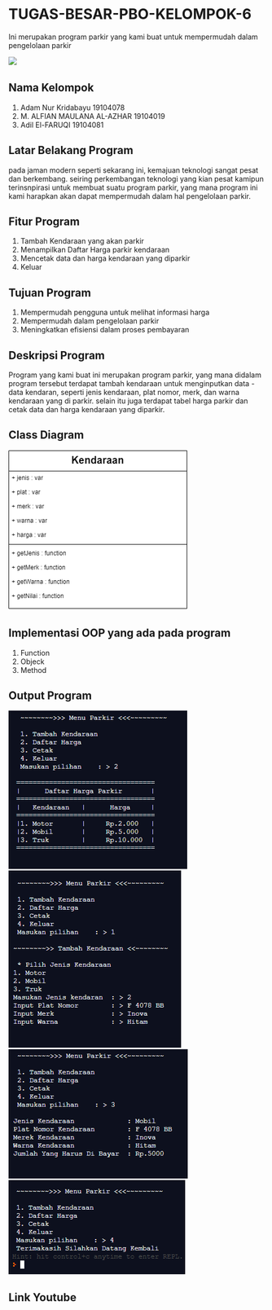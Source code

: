 # TUGAS-BESAR-PBO-KELOMPOK-6

Ini merupakan program parkir yang kami buat untuk mempermudah dalam pengelolaan parkir

<img src = "https://github.com/yakuza21/TUGAS-BESAR-PBO-KELOMPOK-6/blob/main/WhatsApp%20Image%202021-02-15%20at%2017.36.10.jpeg">

## Nama Kelompok
1. Adam Nur Kridabayu             19104078
2. M. ALFIAN MAULANA AL-AZHAR     19104019
3. Adil El-FARUQI                 19104081

## Latar Belakang Program
pada jaman modern seperti sekarang ini, kemajuan teknologi sangat pesat dan berkembang. seiring perkembangan 
teknologi yang kian pesat kamipun terinsnpirasi untuk membuat suatu program parkir, yang mana program ini 
kami harapkan akan dapat mempermudah dalam hal pengelolaan parkir.

## Fitur Program 
1. Tambah Kendaraan yang akan parkir
2. Menampilkan Daftar Harga parkir kendaraan 
3. Mencetak data dan harga kendaraan yang diparkir
4. Keluar 

## Tujuan Program
1. Mempermudah pengguna untuk melihat informasi harga  
2. Mempermudah dalam pengelolaan parkir
3. Meningkatkan efisiensi dalam proses pembayaran

## Deskripsi Program
Program yang kami buat ini merupakan program parkir, yang mana didalam program tersebut terdapat 
tambah kendaraan untuk menginputkan data - data kendaran, seperti jenis kendaraan, plat nomor, 
merk, dan warna kendaraan yang di parkir. selain itu juga terdapat tabel harga parkir dan 
cetak data dan harga kendaraan yang diparkir.

## Class Diagram 
<img src = "https://github.com/adamnurk/TUGAS-BESAR-PBO-KELOMPOK6/blob/main/Class%20Diagram.png">

## Implementasi OOP yang ada pada program
1. Function
2. Objeck
3. Method

## Output Program
<img src = "https://github.com/adamnurk/TUGAS-BESAR-PBO-KELOMPOK6/blob/main/Parkir1.PNG">
<img src = "https://github.com/adamnurk/TUGAS-BESAR-PBO-KELOMPOK6/blob/main/Parkir2.PNG">
<img src = "https://github.com/adamnurk/TUGAS-BESAR-PBO-KELOMPOK6/blob/main/Parkir3.PNG">
<img src = "https://github.com/adamnurk/TUGAS-BESAR-PBO-KELOMPOK6/blob/main/Parkir4.PNG">

## Link Youtube
